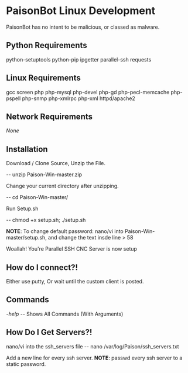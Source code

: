 # PaisonBot Linux Development
PaisonBot has no intent to be malicious, or classed as malware.

## Python Requirements
python-setuptools python-pip ipgetter parallel-ssh requests

## Linux Requirements
gcc screen php php-mysql php-devel php-gd php-pecl-memcache php-pspell php-snmp php-xmlrpc php-xml httpd/apache2

## Network Requirements
*None*


## Installation
Download / Clone Source, Unzip the File.

-- unzip Paison-Win-master.zip

Change your current directory after unzipping.

-- cd Paison-Win-master/

Run Setup.sh

-- chmod +x setup.sh; ./setup.sh

__NOTE__: To change default password: nano/vi into Paison-Win-master/setup.sh, and change the text insde line > 58

Woallah! You're Parallel SSH CNC Server is now setup


## How do I connect?!
Either use putty, Or wait until the custom client is posted.


## Commands
*-help*
    -- Shows All Commands (With Arguments)
    
## How Do I Get Servers?!
nano/vi into the ssh_servers file
    -- nano /var/log/Paison/ssh_servers.txt

Add a new line for every ssh server.
__NOTE__: passwd every ssh server to a static password.

